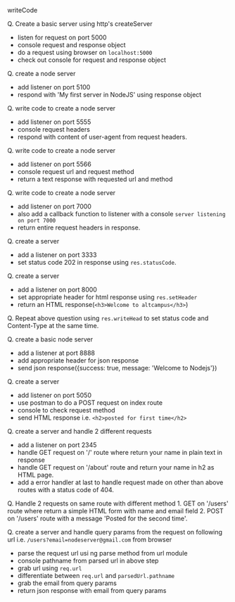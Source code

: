 writeCode

Q. Create a basic server using http's createServer
  - listen for request on port 5000
  - console request and response object
  - do a request using browser on `localhost:5000`
  - check out console for request and response object

Q. create a node server 
  - add listener on port 5100
  - respond with 'My first server in NodeJS' using response object

Q. write code to create a node server 
  - add listener on port 5555
  - console request headers
  - respond with content of user-agent from request headers.

Q. write code to create a node server 
  - add listener on port 5566
  - console request url and request method
  - return a text response with requested url and method

Q. write code to create a node server 
  - add listener on port 7000
  - also add a callback function to listener with a console `server listening on port 7000`
  - return entire request headers in response.

Q. create a server
  - add a listener on port 3333
  - set status code 202 in response using `res.statusCode`.

Q. create a server 
  - add a listener on port 8000
  - set appropriate header for html response using `res.setHeader`
  - return an HTML response(`<h3>Welcome to altcampus</h3>`) 

Q. Repeat above question using `res.writeHead` to set status code and Content-Type at the same time.

Q. create a basic node server
  - add a listener at port 8888
  - add appropriate header for json response
  - send json response({success: true, message: 'Welcome to Nodejs'})

Q. create a server
  - add listener on port 5050
  - use postman to do a POST request on index route
  - console to check request method
  - send HTML response i.e. `<h2>posted for first time</h2>`

Q. create a server and handle 2 different requests
  - add a listener on port 2345
  - handle GET request on '/' route where return your name in plain text in response
  - handle GET request on '/about' route and return your name in h2 as HTML page.
  - add a error handler at last to handle request made on other than above routes with a status code of 404.
    
Q. Handle 2 requests on same route with different method
    1. GET on '/users' route where return a simple HTML form with name and email field
    2. POST on '/users' route with a message 'Posted for the second time'.

Q. create a server and handle query params from the request on following url i.e. `/users?email=nodeserver@gmail.com` from browser

  - parse the  request url usi    ng parse method from url module
  - console pathname from parsed url in above step
  - grab url using `req.url`
  - differentiate between `req.url` and `parsedUrl.pathname`
  - grab the email from query params
  - return json response with email from query params